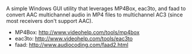 A simple Windows GUI utility that leverages MP4Box, eac3to, and faad to convert AAC multichannel audio in MP4 files to multichannel AC3 (since most receivers don't support AAC).
  * MP4Box: http://www.videohelp.com/tools/mp4box
  * eac3to: http://www.videohelp.com/tools/eac3to
  * faad: http://www.audiocoding.com/faad2.html